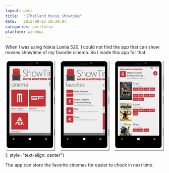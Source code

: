 ```yaml
---
layout: post
title:  "🍿Thailand Movie Showtime"
date:   2013-08-22 20:29:07
categories: portfolio
platform: windows
---
```


When I was using Nokia Lumia 520, I could not find the app that can show movies showtime of my favorite cinema. So I made this app for that.

![image](/img/portfolio/showtimeth.jpg)
{: style="text-align: center"}

The app can store the favorite cinemas for easier to check in next time.
